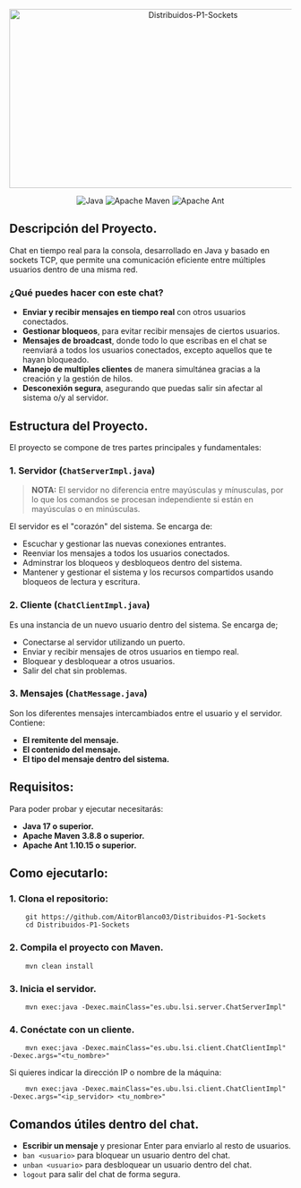 <p align="center">
    <img src="https://socialify.git.ci/AitorBlanco03/Distribuidos-P1-Sockets/image?font=Raleway&language=1&logo=https%3A%2F%2Fcdn-icons-png.freepik.com%2F512%2F9866%2F9866722.png&name=1&owner=1&pattern=Signal&theme=Auto" alt="Distribuidos-P1-Sockets" width="640" height="320" />
</p>

<p align="center">
  <img src="https://img.shields.io/badge/java-%23ED8B00.svg?style=for-the-badge&amp;logo=openjdk&amp;logoColor=white" alt="Java">
  <img src="https://img.shields.io/badge/Apache%20Maven-C71A36?style=for-the-badge&amp;logo=Apache%20Maven&amp;logoColor=white" alt="Apache Maven">
  <img src="https://img.shields.io/badge/Apache%20Ant-A81C7D?style=for-the-badge&amp;logo=Apache%20Ant&amp;logoColor=white" alt="Apache Ant">
</p>

## Descripción del Proyecto.

Chat en tiempo real para la consola, desarrollado en Java y basado en sockets TCP, que permite una comunicación eficiente entre múltiples usuarios dentro de una misma red.

### ¿Qué puedes hacer con este chat?

* **Enviar y recibir mensajes en tiempo real** con otros usuarios conectados.
* **Gestionar bloqueos**, para evitar recibir mensajes de ciertos usuarios.
* **Mensajes de broadcast**, donde todo lo que escribas en el chat se reenviará a todos los usuarios conectados, excepto aquellos que te hayan bloqueado.
* **Manejo de multiples clientes** de manera simultánea gracias a la creación y la gestión de hilos.
* **Desconexión segura**, asegurando que puedas salir sin afectar al sistema o/y al servidor.

## Estructura del Proyecto.

El proyecto se compone de tres partes principales y fundamentales:

### 1. Servidor (`ChatServerImpl.java`)

> **NOTA:** El servidor no diferencia entre mayúsculas y mínusculas, por lo que los comandos se procesan independiente si están en mayúsculas o en minúsculas.

El servidor es el "corazón" del sistema. Se encarga de:

* Escuchar y gestionar las nuevas conexiones entrantes.
* Reenviar los mensajes a todos los usuarios conectados.
* Adminstrar los bloqueos y desbloqueos dentro del sistema.
* Mantener y gestionar el sistema y los recursos compartidos usando bloqueos de lectura y escritura.

### 2. Cliente (`ChatClientImpl.java`)

Es una instancia de un nuevo usuario dentro del sistema. Se encarga de;

* Conectarse al servidor utilizando un puerto.
* Enviar y recibir mensajes de otros usuarios en tiempo real.
* Bloquear y desbloquear a otros usuarios.
* Salir del chat sin problemas.

### 3. Mensajes (`ChatMessage.java`)

Son los diferentes mensajes intercambiados entre el usuario y el servidor. Contiene:

* **El remitente del mensaje.**
* **El contenido del mensaje.**
* **El tipo del mensaje dentro del sistema.**

## Requisitos:

Para poder probar y ejecutar necesitarás:

* **Java 17 o superior.**
* **Apache Maven 3.8.8 o superior.**
* **Apache Ant 1.10.15 o superior.**

## Como ejecutarlo:

### 1. Clona el repositorio:

```
    git https://github.com/AitorBlanco03/Distribuidos-P1-Sockets
    cd Distribuidos-P1-Sockets
```

### 2. Compila el proyecto con Maven.

```
    mvn clean install
```

### 3. Inicia el servidor.

```
    mvn exec:java -Dexec.mainClass="es.ubu.lsi.server.ChatServerImpl"
```

### 4. Conéctate con un cliente.

```
    mvn exec:java -Dexec.mainClass="es.ubu.lsi.client.ChatClientImpl" -Dexec.args="<tu_nombre>"
```

Si quieres indicar la dirección IP o nombre de la máquina:

```
    mvn exec:java -Dexec.mainClass="es.ubu.lsi.client.ChatClientImpl" -Dexec.args="<ip_servidor> <tu_nombre>"
```

## Comandos útiles dentro del chat.

* **Escribir un mensaje** y presionar Enter para enviarlo al resto de usuarios.
* `ban <usuario>` para bloquear un usuario dentro del chat.
* `unban <usuario>` para desbloquear un usuario dentro del chat.
* `logout` para salir del chat de forma segura.